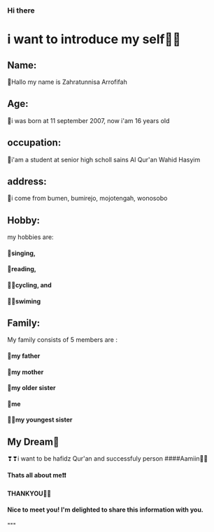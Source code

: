 ### Hi there 
# i want to introduce my self🧍‍♀️

## Name:
👧Hallo my name is Zahratunnisa Arrofifah

## Age:
🎈i was born at 11 september 2007, 
now i'am 16 years old

## occupation:
🏫i'am a student at senior high scholl sains Al Qur'an Wahid Hasyim
## address:
🏡i come from bumen, bumirejo, mojotengah, wonosobo
## Hobby:
my hobbies are:
#### 🎤singing, 
#### 📖reading, 
#### 🚴‍♀️cycling, and 
#### 🏊‍♀️swiming
## Family:
My family consists of 5 members are :
#### 👨my father
#### 👩my mother
#### 🧕my older sister
#### 👧me
#### 👧🏽my youngest sister
## My Dream💫
❣❣i want to be hafidz Qur'an and successfuly person
####Aamiin🤲🤲

#### Thats all about me❗❗
#### THANKYOU🤍🤍
#### Nice to meet you! I'm delighted to share this information with you.
"""
    
   
<!--
**zhrraffh/zhrraffh** is a ✨ _special_ ✨ repository because its `README.md` (this file) appears on your GitHub profile.

Here are some ideas to get you started:

- 🔭 I’m currently working on ...
- 🌱 I’m currently learning ...
- 👯 I’m looking to collaborate on ...
- 🤔 I’m looking for help with ...
- 💬 Ask me about ...
- 📫 How to reach me: ...
- 😄 Pronouns: ...
- ⚡ Fun fact: ...
-->
